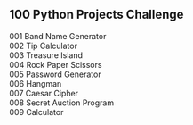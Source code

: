 ## 100 Python Projects Challenge
001 Band Name Generator  
002 Tip Calculator  
003 Treasure Island  
004 Rock Paper Scissors  
005 Password Generator  
006 Hangman  
007 Caesar Cipher  
008 Secret Auction Program  
009 Calculator